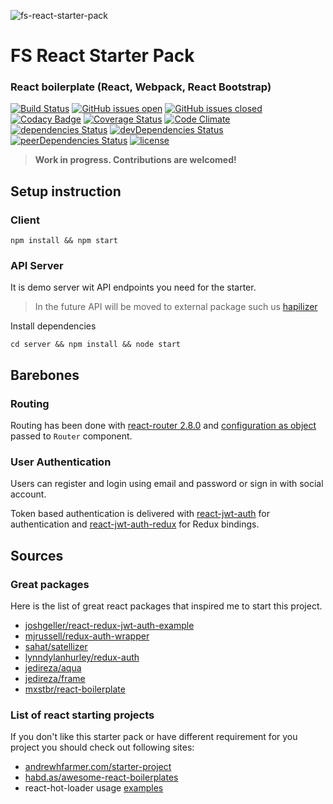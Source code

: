 ![fs-react-starter-pack](https://cloud.githubusercontent.com/assets/10958238/19007584/a5839d9e-875d-11e6-9629-38f468fca30f.jpg)

# FS React Starter Pack

### React boilerplate (React, Webpack, React Bootstrap)

[![Build Status](https://travis-ci.org/fullstackforger/fs-react-starter-pack.svg?branch=master)](https://travis-ci.org/fullstackforger/fs-react-starter-pack)
[![GitHub issues open](https://img.shields.io/github/issues/fullstackforger/fs-react-starter-pack.svg?maxAge=2592000)]() 
[![GitHub issues closed](https://img.shields.io/github/issues-closed-raw/fullstackforger/fs-react-starter-pack.svg?maxAge=2592000)]()
[![Codacy Badge](https://api.codacy.com/project/badge/Grade/ff404c431141498d88306b538dc7e44e)](https://www.codacy.com/app/fullstackforger/fs-react-starter-pack?utm_source=github.com&amp;utm_medium=referral&amp;utm_content=fullstackforger/fs-react-starter-pack&amp;utm_campaign=Badge_Grade)
[![Coverage Status](https://coveralls.io/repos/github/fullstackforger/fs-react-starter-pack/badge.svg?branch=master)](https://coveralls.io/github/fullstackforger/fs-react-starter-pack?branch=master)
[![Code Climate](https://codeclimate.com/github/fullstackforger/fs-react-starter-pack/badges/gpa.svg)](https://codeclimate.com/github/fullstackforger/fs-react-starter-pack)  
[![dependencies Status](https://david-dm.org/fullstackforger/fs-react-starter-pack/status.svg)](https://david-dm.org/fullstackforger/fs-react-starter-pack)
[![devDependencies Status](https://david-dm.org/fullstackforger/fs-react-starter-pack/dev-status.svg)](https://david-dm.org/fullstackforger/fs-react-starter-pack?type=dev)
[![peerDependencies Status](https://david-dm.org/fullstackforger/fs-react-starter-pack/peer-status.svg)](https://david-dm.org/fullstackforger/fs-react-starter-pack?type=peer)
[![license](https://img.shields.io/github/license/fullstackforger/fs-react-starter-pack.svg)]()

> **Work in progress. Contributions are welcomed!**


## Setup instruction

### Client

```
npm install && npm start
```

### API Server

It is demo server wit API endpoints you need for the starter.

> In the future API will be moved to external package such us [hapilizer](https://github.com/fullstackforger/hapilizer)

Install dependencies
```
cd server && npm install && node start
```


## Barebones

### Routing

Routing has been done with [react-router 2.8.0][react-router] and [configuration as object][react-router-conf] passed to `Router` component.

[react-router]: https://github.com/reactjs/react-router/blob/v2.8.0/
[react-router-conf]: https://github.com/reactjs/react-router/blob/v2.8.0/docs/guides/RouteConfiguration.md#configuration-with-plain-routes

### User Authentication

Users can register and login using email and password or sign in with social account.

Token based authentication is delivered with  [react-jwt-auth][react-jwt-auth] for authentication
and [react-jwt-auth-redux][react-jwt-auth-redux] for Redux bindings.  

## Sources

### Great packages

Here is the list of great react packages that inspired me to start this project.

* [joshgeller/react-redux-jwt-auth-example](https://github.com/joshgeller/react-redux-jwt-auth-example)
* [mjrussell/redux-auth-wrapper](https://github.com/mjrussell/redux-auth-wrapper)
* [sahat/satellizer](https://github.com/sahat/satellizer)
* [lynndylanhurley/redux-auth](https://github.com/lynndylanhurley/redux-auth)
* [jedireza/aqua](https://github.com/jedireza/aqua)
* [jedireza/frame](https://github.com/jedireza/frame)
* [mxstbr/react-boilerplate](https://github.com/mxstbr/react-boilerplate)

### List of react starting projects

If you don't like this starter pack or have different requirement for you project you should check out following sites:

* [andrewhfarmer.com/starter-project](http://andrewhfarmer.com/starter-project)
* [habd.as/awesome-react-boilerplates](https://habd.as/awesome-react-boilerplates)
* react-hot-loader usage [examples](https://github.com/gaearon/react-hot-loader/tree/master/docs) 

<!-- references --> 

[redux]: http://redux.js.org/
[react-jwt-auth]: https://github.com/fullstackforger/react-jwt-auth
[react-jwt-auth-redux]: https://github.com/fullstackforger/react-jwt-auth-redux